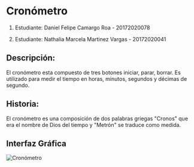 # Cronómetro

1) Estudiante: Daniel Felipe Camargo Roa - 20172020078

2) Estudiante: Nathalia Marcela Martinez Vargas - 20172020041

## Descripción:
El cronómetro esta compuesto de tres botones iniciar, parar, borrar. Es utilizado para medir el tiempo en horas, minutos, segundos y décimas de segundo. 

## Historia:
El cronómetro es una composición de dos palabras griegas "Cronos" que era el nombre de Dios del tiempo y "Metrón" se traduce como medida. 

## Interfaz Gráfica
![Cronómetro](https://github.com/DanielFelipeRoa/CronometroPython/blob/master/crono.png)
